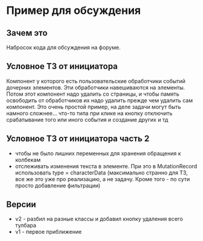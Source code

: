 # Пример для обсуждения

## Зачем это
Набросок кода для обсуждения на форуме. 

## Условное ТЗ от инициатора
Компонент у которого есть пользовательские обработчики событий дочерних элементов. Эти обработчики навешиваются на элементы. Потом этот компонент надо удалить со страницы, и чтобы память освободить от обработчиков их надо удалить прежде чем удалить сам компонент. Это очень простой пример, на деле задачи могут быть намного сложнее... что-то типа при клике на кнопку отключить срабатывание того или иного события и создание других и тд

## Условное ТЗ от инициатора часть 2
* чтобы не было лишних переменных для хранения обращения к колбекам
* отслеживать изменения текста в элементе. При это в MutationRecord использовать type = characterData (максимально странно для ТЗ, все же это уже про реализацию, а не задачу. Кроме того - по сути просто добавление фильтрации)


## Версии

* v2 - разбил на разные классы и добавил кнопку удаления всего тулбара
* v1 - первое приближение
